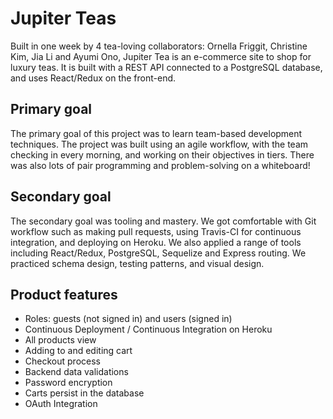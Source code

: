 # Jupiter Teas

Built in one week by 4 tea-loving collaborators: Ornella Friggit, Christine Kim, Jia Li and Ayumi Ono, Jupiter Tea is an e-commerce site to shop for luxury teas. It is built with a REST API connected to a PostgreSQL database, and uses React/Redux on the front-end.

## Primary goal

The primary goal of this project was to learn team-based development techniques. The project was built using an agile workflow, with the team checking in every morning, and working on their objectives in tiers. There was also lots of pair programming and problem-solving on a whiteboard!

## Secondary goal

The secondary goal was tooling and mastery. We got comfortable with Git workflow such as making pull requests, using Travis-CI for continuous integration, and deploying on Heroku.
We also applied a range of tools including React/Redux, PostgreSQL, Sequelize and Express routing. We practiced schema design, testing patterns, and visual design.

## Product features

* Roles: guests (not signed in) and users (signed in)
* Continuous Deployment / Continuous Integration on Heroku
* All products view
* Adding to and editing cart
* Checkout process
* Backend data validations
* Password encryption
* Carts persist in the database
* OAuth Integration
